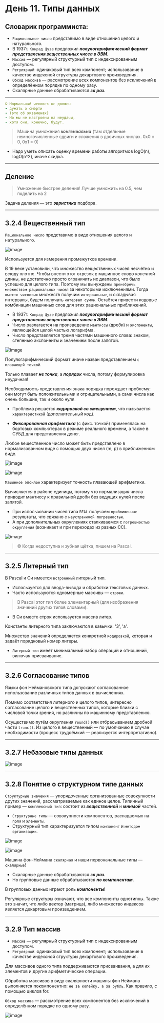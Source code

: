 # День 11. Типы данных

## Словарик программиста:

- `Рациональное число` представимо в виде отношения целого и натурального.
- В 1937г. `Конрад Цузе` предложил ***полулогарифмический формат представления вещественных чисел в ЭВМ***.
- `Массив` — регулярный структурный тип с индексированным доступом.
- `Регулярный`: одинаковый тип всех компонент; использование в качестве индексной структуры декартового произведения.
- `Обход массива` — рассмотрение всех компонентов без исключений в определённом порядке по одному разу.
- Скалярные данные обрабатываются ***за раз***.


***

```yaml
© Нормальный человек не должен
- думать о смерти 
- (это об экзаменах)
- Но мы не настроены на неудачи,
- хотя они, конечно, будут.
```

> Машина умножения ***конгениальна*** (там отдельные немногочисленные сдвиги и сложения в двоичных числах. 0х0 = 0, 0х1 = 0)

- Надо уметь описать оценку времени работы алгоритмов logO(n), logO(n^2), иначе скидка.

***

## Деление

> Умножение быстрее деления!
> Лучше умножить на 0.5, чем поделить на 2

Задача деления — это ***эвристика*** подбора.

***

## 3.2.4 Вещественный тип

`Рациональное число` представимо в виде отношения целого и натурального.

![image](https://user-images.githubusercontent.com/113284506/211208582-21601c48-a038-43d4-8b47-79602828fac3.png)

Используется для измерения промежутков времени.

В 19 веке установили, что множество вещественных чисел несчётно и всюду плотно.
Чтобы внести этот отрезок в машинное слово конечной длины, не достаточно просто ограничить их диапазон, что было успешно для целого типа.
Поэтому мы вынуждены `пренебречь множеством рациональных чисел` за некоторыми исключениями.
Тогда `вместо числовых` множеств получим `интервальные`, и складывая интервалы, будем получать `интервал суммы`.
Остаётся привести кодовые комбинации машинных слов для этих рациональных приближений.

- В 1937г. `Конрад Цузе` предложил ***полулогарифмический формат представления вещественных чисел в ЭВМ***.
- Число разлагается на произведение `мантиссы` (дроби) и `экспоненты`, являющейся целой частью логарифма. 
- Число представляется тремя частями машинного слова: знаком, степенью экспоненты и значением после запятой.

![image](https://user-images.githubusercontent.com/113284506/211209065-54116a48-b053-4b98-bcfb-b8705f7c23d7.png)

Полулогарифмический формат иначе назван представлением `с плавающей точкой`. 

Только плавает ***не точка***, а ***порядок*** числа, потому формулировка неудачная!

Необходимость представления знака порядка порождает проблему: они могут быть положительными и отрицательными, а сами числа как очень большие, так и около нуля.
- Проблема решается ***кодировкой со смещением***, что называется `характеристикой` (дополнительный код).


- ***Фиксированная арифметика*** (с фикс. точкой) применялась на бортовых компьютерах в режиме реального времени, а также в СУБД для представления денег. 

Любое вещественное число может быть представлено в нормализованном виде с помощью двух чисел (m, p) в приближенном виде.

![image](https://user-images.githubusercontent.com/113284506/211209741-04c44218-98d5-4571-98bf-b8c8608eb119.png)


![image](https://user-images.githubusercontent.com/113284506/211209781-be002ac3-905c-453c-b539-b0773abca284.png)

`Машинное эпсилон` характеризует точность плавающей арифметики. 

Вычисляется в районе единицы, потому что нормализация числа приводит мантиссу к правильной дроби без ведущих нулей после запятой.

- При использовании чисел типа `REAL` получаем `приближенные` результаты, что связано с `неустранимой погрешностью`.
- А при дополнительных округлениях сталкиваемся с `погрешностью округления` (возникает и при переходах из разных СС).


![image](https://user-images.githubusercontent.com/113284506/211210234-bb5b29fe-55c0-4181-add2-a713c9dd94c3.png)

> © Когда недоступна и зубная щётка, пишем на Pascal.

***

## 3.2.5 Литерный тип

В Pascal и Cи имеется `встроенный` литерный тип.
- Используется для ввода-вывода и обработки текстовых данных. 
- Часто используются одномерные массивы — `строки`.

> В Pascal этот тип более элементарный (для изображения значений других типов словами).

- В Си вместо строк используется массив литер.  

Константы литерного типа заключаются в кавычки: '3', 'a'.

Множество значений определяется конкретной `кодировкой`, которая и задаёт порядковый номер литеры.
- `Литерный тип` имеет минимальный набор операций и отношений, включая присваивание.

***

## 3.2.6 Согласование типов

Языки фон Неймановского типа допускают согласованное использование различных типов данных в вычислениях.

Помимо соответствия литерного и целого типов, интересно согласование целого и вещественных типов, которые близки с числовой точки зрения,
но различны по машинному представлению.

Осуществимо путём округления `round()` или отбрасыванием дробной части `trunc()`.
Из целого в вещественный — по умолчанию в случае необходимости (процесс трудоёмкий — реализуется интерпретативно).

***

## 3.2.7 Небазовые типы данных

![image](https://user-images.githubusercontent.com/113284506/211145526-673e12d7-60e0-4759-8377-21bc03bc9a15.png)


***

## 3.2.8 Понятие о структурном типе данных

`Структурные значения` — упорядоченные организованные совокупности других значений, рассматриваемые как единое целое.
Типичный пример — `комплексный тип`: состоит из ***вещественной*** и ***мнимой*** частей.

- `Структурные типы` — совокупности компонентов, распадаемых на `поля` и `элементы`.
- Структурный тип характеризуется типом `компонент` и `методом организации`.


![image](https://user-images.githubusercontent.com/113284506/211211868-7aba7841-c272-4f52-9480-20b732307565.png)


![image](https://user-images.githubusercontent.com/113284506/211211844-bc4511d8-27d8-4c8d-b0b3-e170bd643215.png)



Машина фон-Неймана `скалярная` и наши первоначальные типы — `скалярные`!

- Скалярные данные обрабатываются ***за раз***.
- Но групповые данные обрабатываются ***по компонентам***.

В групповых данных играют роль ***компоненты***!

Регулярные структуры означают, что все компоненты однотипны.
Также это значит, что либо вектор (матрица), либо множество индексов является декартовым произведением.

***

## 3.2.9 Тип массив

- `Массив` — регулярный структурный тип с индексированным доступом.
- `Регулярный`: одинаковый тип всех компонент; использование в качестве индексной структуры декартового произведения.

Для массивов одного типа поддерживаются присваивания, а для их элементов и другие арифметические операции.

Обработка массивов в виду скалярности машины фон Неймана выполняется покомпонентно: `не за копейку, а за рубль`.
Как правило, с помощью циклов for.

`Обход массива` — рассмотрение всех компонентов без исключений в определённом порядке по одному разу.

![image](https://user-images.githubusercontent.com/113284506/211211733-9d3c52ad-4f6f-4ad1-ae0c-09c9f6c2d674.png)


